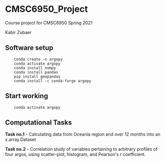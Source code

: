 # CMSC6950_Project
Course project for CMSC6950 Spring 2021

Kabir Zubaer

## Software setup

```
    conda create -n argopy
    conda activate argopy
	conda install numpy  
	conda install pandas
	pip install geopandas
	conda install -c conda-forge argopy

```

## Start working

```
    conda activate argopy

```


## Computational Tasks

**Task no.1** - Calculating data from Oceania region and over 12 months into an x.array.Dataset



**Task no.2** - Correlation study of variables pertaining to arbitrary profiles of four argos, using scatter-plot, histogram, and Pearson's r coefficient.

